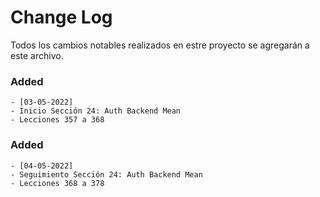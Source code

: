 # Change Log
Todos los cambios notables realizados en estre proyecto se agregarán a este archivo.

### Added
    - [03-05-2022]
    - Inicio Sección 24: Auth Backend Mean
    - Lecciones 357 a 368
### Added
    - [04-05-2022]
    - Seguimiento Sección 24: Auth Backend Mean
    - Lecciones 368 a 378